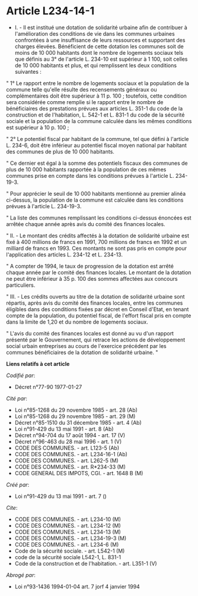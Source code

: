 # Article L234-14-1

- I. - Il est institué une dotation de solidarité urbaine afin de contribuer à l'amélioration des conditions de vie dans les
communes urbaines confrontées à une insuffisance de leurs ressources et supportant des charges élevées. Bénéficient de cette
dotation les communes soit de moins de 10 000 habitants dont le nombre de logements sociaux tels que définis au 3° de
l'article L. 234-10 est supérieur à 1 100, soit celles de 10 000 habitants et plus, et qui remplissent les deux conditions
suivantes :

" 1° Le rapport entre le nombre de logements sociaux et la population de la commune telle qu'elle résulte des recensements
généraux ou complémentaires doit être supérieur à 11 p. 100 ; toutefois, cette condition sera considérée comme remplie si le
rapport entre le nombre de bénéficiaires des prestations prévues aux articles L. 351-1 du code de la construction et de
l'habitation, L. 542-1 et L. 831-1 du code de la sécurité sociale et la population de la commune calculée dans les mêmes
conditions est supérieur à 10 p. 100 ;

" 2° Le potentiel fiscal par habitant de la commune, tel que défini à l'article L. 234-6, doit être inférieur au potentiel
fiscal moyen national par habitant des communes de plus de 10 000 habitants.

" Ce dernier est égal à la somme des potentiels fiscaux des communes de plus de 10 000 habitants rapportée à la population de
ces mêmes communes prise en compte dans les conditions prévues à l'article L. 234-19-3.

" Pour apprécier le seuil de 10 000 habitants mentionné au premier alinéa ci-dessus, la population de la commune est calculée
dans les conditions prévues à l'article L. 234-19-3.

" La liste des communes remplissant les conditions ci-dessus énoncées est arrêtée chaque année après avis du comité des
finances locales.

" II. - Le montant des crédits affectés à la dotation de solidarité urbaine est fixé à 400 millions de francs en 1991, 700
millions de francs en 1992 et un milliard de francs en 1993. Ces montants ne sont pas pris en compte pour l'application des
articles L. 234-12 et L. 234-13.

" A compter de 1994, le taux de progression de la dotation est arrêté chaque année par le comité des finances locales. Le
montant de la dotation ne peut être inférieur à 35 p. 100 des sommes affectées aux concours particuliers.

" III. - Les crédits ouverts au titre de la dotation de solidarité urbaine sont répartis, après avis du comité des finances
locales, entre les communes éligibles dans des conditions fixées par décret en Conseil d'Etat, en tenant compte de la
population, du potentiel fiscal, de l'effort fiscal pris en compte dans la limite de 1,20 et du nombre de logements sociaux.

" L'avis du comité des finances locales est donné au vu d'un rapport présenté par le Gouvernement, qui retrace les actions de
développement social urbain entreprises au cours de l'exercice précédent par les communes bénéficiaires de la dotation de
solidarité urbaine. "

**Liens relatifs à cet article**

_Codifié par_:

  - Décret n°77-90 1977-01-27

_Cité par_:

  - Loi n°85-1268 du 29 novembre 1985 - art. 28 (Ab)
  - Loi n°85-1268 du 29 novembre 1985 - art. 29 (M)
  - Décret n°85-1510 du 31 décembre 1985 - art. 4 (Ab)
  - Loi n°91-429 du 13 mai 1991 - art. 8 (Ab)
  - Décret n°94-704 du 17 août 1994 - art. 17 (V)
  - Décret n°96-463 du 28 mai 1996 - art. 1 (V)
  - CODE DES COMMUNES. - art. L123-5 (Ab)
  - CODE DES COMMUNES. - art. L234-16-1 (Ab)
  - CODE DES COMMUNES. - art. L262-5 (M)
  - CODE DES COMMUNES. - art. R*234-33 (M)
  - CODE GENERAL DES IMPOTS, CGI. - art. 1648 B (M)

_Créé par_:

  - Loi n°91-429 du 13 mai 1991 - art. 7 ()

_Cite_:

  - CODE DES COMMUNES. - art. L234-10 (M)
  - CODE DES COMMUNES. - art. L234-12 (M)
  - CODE DES COMMUNES. - art. L234-13 (M)
  - CODE DES COMMUNES. - art. L234-19-3 (M)
  - CODE DES COMMUNES. - art. L234-6 (M)
  - Code de la sécurité sociale. - art. L542-1 (M)
  - code de la sécurité sociale L542-1, L. 831-1
  - Code de la construction et de l'habitation. - art. L351-1 (V)

_Abrogé par_:

  - Loi n°93-1436 1994-01-04 art. 7 jorf 4 janvier 1994
